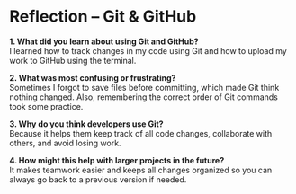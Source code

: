 # Reflection – Git & GitHub

**1. What did you learn about using Git and GitHub?**  
I learned how to track changes in my code using Git and how to upload my work to GitHub using the terminal.

**2. What was most confusing or frustrating?**  
Sometimes I forgot to save files before committing, which made Git think nothing changed. Also, remembering the correct order of Git commands took some practice.

**3. Why do you think developers use Git?**  
Because it helps them keep track of all code changes, collaborate with others, and avoid losing work.

**4. How might this help with larger projects in the future?**  
It makes teamwork easier and keeps all changes organized so you can always go back to a previous version if needed.
